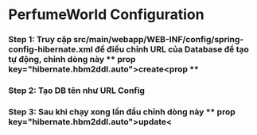 # PerfumeWorld Configuration

### Step 1: Truy cập src/main/webapp/WEB-INF/config/spring-config-hibernate.xml để điều chỉnh URL của Database để tạo tự động, chỉnh dòng này ** prop key="hibernate.hbm2ddl.auto">create<prop **
### Step 2: Tạo DB tên như URL Config
### Step 3: Sau khi chạy xong lần đầu chỉnh dòng này ** prop key="hibernate.hbm2ddl.auto">update<
